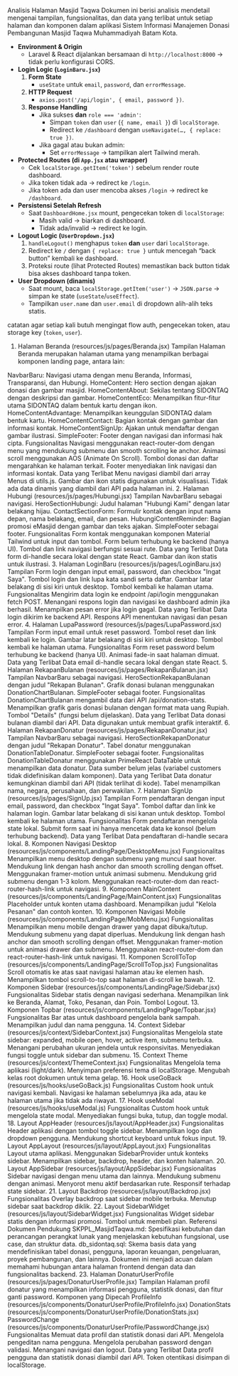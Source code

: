 Analisis Halaman Masjid Taqwa
Dokumen ini berisi analisis mendetail mengenai tampilan, fungsionalitas, dan data yang terlibat untuk setiap halaman dan komponen dalam aplikasi Sistem Informasi Manajemen Donasi Pembangunan Masjid Taqwa Muhammadiyah Batam Kota.

- **Environment & Origin**
    - Laravel & React dijalankan bersamaan di `http://localhost:8000` → tidak perlu konfigurasi CORS.
- **Login Logic (`LoginBaru.jsx`)**
    1. **Form State**
        - `useState` untuk `email`, `password`, dan `errorMessage`.
    2. **HTTP Request**
        - `axios.post('/api/login', { email, password })`.
    3. **Response Handling**
        - Jika sukses **dan** `role === 'admin'`:
            - Simpan `token` dan `user` (`{ name, email }`) di `localStorage`.
            - Redirect ke `/dashboard` dengan `useNavigate(…, { replace: true })`.
        - Jika gagal atau bukan admin:
            - Set `errorMessage` → tampilkan alert Tailwind merah.
- **Protected Routes (di `App.jsx` atau wrapper)**
    - Cek `localStorage.getItem('token')` sebelum render route dashboard.
    - Jika token tidak ada → redirect ke `/login`.
    - Jika token ada dan user mencoba akses `/login` → redirect ke `/dashboard`.
- **Persistensi Setelah Refresh**
    - Saat `DashboardHome.jsx` mount, pengecekan token di `localStorage`:
        - Masih valid → biarkan di dashboard.
        - Tidak ada/invalid → redirect ke login.
- **Logout Logic (`UserDropdown.jsx`)**
    1. `handleLogout()` menghapus `token` **dan** `user` dari `localStorage`.
    2. Redirect ke `/` dengan `{ replace: true }` untuk mencegah “back button” kembali ke dashboard.
    3. Proteksi route (lihat Protected Routes) memastikan back button tidak bisa akses dashboard tanpa token.
- **User Dropdown (dinamis)**
    - Saat mount, baca `localStorage.getItem('user')` → `JSON.parse` → simpan ke state (`useState`/`useEffect`).
    - Tampilkan `user.name` dan `user.email` di dropdown alih-alih teks statis.

catatan agar setiap kali butuh mengingat flow auth, pengecekan token, atau storage key (`token`, `user`).

1. Halaman Beranda (resources/js/pages/Beranda.jsx)
Tampilan
Halaman Beranda merupakan halaman utama yang menampilkan berbagai komponen landing page, antara lain:

NavbarBaru: Navigasi utama dengan menu Beranda, Informasi, Transparansi, dan Hubungi.
HomeContent: Hero section dengan ajakan donasi dan gambar masjid.
HomeContentAbout: Sekilas tentang SIDONTAQ dengan deskripsi dan gambar.
HomeContentEco: Menampilkan fitur-fitur utama SIDONTAQ dalam bentuk kartu dengan ikon.
HomeContentAdvantage: Menampilkan keunggulan SIDONTAQ dalam bentuk kartu.
HomeContentContact: Bagian kontak dengan gambar dan informasi kontak.
HomeContentSignUp: Ajakan untuk mendaftar dengan gambar ilustrasi.
SimpleFooter: Footer dengan navigasi dan informasi hak cipta.
Fungsionalitas
Navigasi menggunakan react-router-dom dengan menu yang mendukung submenu dan smooth scrolling ke anchor.
Animasi scroll menggunakan AOS (Animate On Scroll).
Tombol donasi dan daftar mengarahkan ke halaman terkait.
Footer menyediakan link navigasi dan informasi kontak.
Data yang Terlibat
Menu navigasi diambil dari array Menus di utils.js.
Gambar dan ikon statis digunakan untuk visualisasi.
Tidak ada data dinamis yang diambil dari API pada halaman ini.
2. Halaman Hubungi (resources/js/pages/Hubungi.jsx)
Tampilan
NavbarBaru sebagai navigasi.
HeroSectionHubungi: Judul halaman "Hubungi Kami" dengan latar belakang hijau.
ContactSectionForm: Formulir kontak dengan input nama depan, nama belakang, email, dan pesan.
HubungiContentReminder: Bagian promosi eMasjid dengan gambar dan teks ajakan.
SimpleFooter sebagai footer.
Fungsionalitas
Form kontak menggunakan komponen Material Tailwind untuk input dan tombol.
Form belum terhubung ke backend (hanya UI).
Tombol dan link navigasi berfungsi sesuai rute.
Data yang Terlibat
Data form di-handle secara lokal dengan state React.
Gambar dan ikon statis untuk ilustrasi.
3. Halaman LoginBaru (resources/js/pages/LoginBaru.jsx)
Tampilan
Form login dengan input email, password, dan checkbox "Ingat Saya".
Tombol login dan link lupa kata sandi serta daftar.
Gambar latar belakang di sisi kiri untuk desktop.
Tombol kembali ke halaman utama.
Fungsionalitas
Mengirim data login ke endpoint /api/login menggunakan fetch POST.
Menangani respons login dan navigasi ke dashboard admin jika berhasil.
Menampilkan pesan error jika login gagal.
Data yang Terlibat
Data login dikirim ke backend API.
Respons API menentukan navigasi dan pesan error.
4. Halaman LupaPassword (resources/js/pages/LupaPassword.jsx)
Tampilan
Form input email untuk reset password.
Tombol reset dan link kembali ke login.
Gambar latar belakang di sisi kiri untuk desktop.
Tombol kembali ke halaman utama.
Fungsionalitas
Form reset password belum terhubung ke backend (hanya UI).
Animasi fade-in saat halaman dimuat.
Data yang Terlibat
Data email di-handle secara lokal dengan state React.
5. Halaman RekapanBulanan (resources/js/pages/RekapanBulanan.jsx)
Tampilan
NavbarBaru sebagai navigasi.
HeroSectionRekapanBulanan dengan judul "Rekapan Bulanan".
Grafik donasi bulanan menggunakan DonationChartBulanan.
SimpleFooter sebagai footer.
Fungsionalitas
DonationChartBulanan mengambil data dari API /api/donation-stats.
Menampilkan grafik garis donasi bulanan dengan format mata uang Rupiah.
Tombol "Details" (fungsi belum dijelaskan).
Data yang Terlibat
Data donasi bulanan diambil dari API.
Data digunakan untuk membuat grafik interaktif.
6. Halaman RekapanDonatur (resources/js/pages/RekapanDonatur.jsx)
Tampilan
NavbarBaru sebagai navigasi.
HeroSectionRekapanDonatur dengan judul "Rekapan Donatur".
Tabel donatur menggunakan DonationTableDonatur.
SimpleFooter sebagai footer.
Fungsionalitas
DonationTableDonatur menggunakan PrimeReact DataTable untuk menampilkan data donatur.
Data sumber belum jelas (variabel customers tidak didefinisikan dalam komponen).
Data yang Terlibat
Data donatur kemungkinan diambil dari API (tidak terlihat di kode).
Tabel menampilkan nama, negara, perusahaan, dan perwakilan.
7. Halaman SignUp (resources/js/pages/SignUp.jsx)
Tampilan
Form pendaftaran dengan input email, password, dan checkbox "Ingat Saya".
Tombol daftar dan link ke halaman login.
Gambar latar belakang di sisi kanan untuk desktop.
Tombol kembali ke halaman utama.
Fungsionalitas
Form pendaftaran mengelola state lokal.
Submit form saat ini hanya mencetak data ke konsol (belum terhubung backend).
Data yang Terlibat
Data pendaftaran di-handle secara lokal.
8. Komponen Navigasi Desktop (resources/js/components/LandingPage/DesktopMenu.jsx)
Fungsionalitas
Menampilkan menu desktop dengan submenu yang muncul saat hover.
Mendukung link dengan hash anchor dan smooth scrolling dengan offset.
Menggunakan framer-motion untuk animasi submenu.
Mendukung grid submenu dengan 1-3 kolom.
Menggunakan react-router-dom dan react-router-hash-link untuk navigasi.
9. Komponen MainContent (resources/js/components/LandingPage/MainContent.jsx)
Fungsionalitas
Placeholder untuk konten utama dashboard.
Menampilkan judul "Kelola Pesanan" dan contoh konten.
10. Komponen Navigasi Mobile (resources/js/components/LandingPage/MobMenu.jsx)
Fungsionalitas
Menampilkan menu mobile dengan drawer yang dapat dibuka/tutup.
Mendukung submenu yang dapat diperluas.
Mendukung link dengan hash anchor dan smooth scrolling dengan offset.
Menggunakan framer-motion untuk animasi drawer dan submenu.
Menggunakan react-router-dom dan react-router-hash-link untuk navigasi.
11. Komponen ScrollToTop (resources/js/components/LandingPage/ScrollToTop.jsx)
Fungsionalitas
Scroll otomatis ke atas saat navigasi halaman atau ke elemen hash.
Menampilkan tombol scroll-to-top saat halaman di-scroll ke bawah.
12. Komponen Sidebar (resources/js/components/LandingPage/Sidebar.jsx)
Fungsionalitas
Sidebar statis dengan navigasi sederhana.
Menampilkan link ke Beranda, Alamat, Toko, Pesanan, dan Poin.
Tombol Logout.
13. Komponen Topbar (resources/js/components/LandingPage/Topbar.jsx)
Fungsionalitas
Bar atas untuk dashboard pengelola bank sampah.
Menampilkan judul dan nama pengguna.
14. Context Sidebar (resources/js/context/SidebarContext.jsx)
Fungsionalitas
Mengelola state sidebar: expanded, mobile open, hover, active item, submenu terbuka.
Menangani perubahan ukuran jendela untuk responsivitas.
Menyediakan fungsi toggle untuk sidebar dan submenu.
15. Context Theme (resources/js/context/ThemeContext.jsx)
Fungsionalitas
Mengelola tema aplikasi (light/dark).
Menyimpan preferensi tema di localStorage.
Mengubah kelas root dokumen untuk tema gelap.
16. Hook useGoBack (resources/js/hooks/useGoBack.js)
Fungsionalitas
Custom hook untuk navigasi kembali.
Navigasi ke halaman sebelumnya jika ada, atau ke halaman utama jika tidak ada riwayat.
17. Hook useModal (resources/js/hooks/useModal.js)
Fungsionalitas
Custom hook untuk mengelola state modal.
Menyediakan fungsi buka, tutup, dan toggle modal.
18. Layout AppHeader (resources/js/layout/AppHeader.jsx)
Fungsionalitas
Header aplikasi dengan tombol toggle sidebar.
Menampilkan logo dan dropdown pengguna.
Mendukung shortcut keyboard untuk fokus input.
19. Layout AppLayout (resources/js/layout/AppLayout.jsx)
Fungsionalitas
Layout utama aplikasi.
Menggunakan SidebarProvider untuk konteks sidebar.
Menampilkan sidebar, backdrop, header, dan konten halaman.
20. Layout AppSidebar (resources/js/layout/AppSidebar.jsx)
Fungsionalitas
Sidebar navigasi dengan menu utama dan lainnya.
Mendukung submenu dengan animasi.
Menyorot menu aktif berdasarkan rute.
Responsif terhadap state sidebar.
21. Layout Backdrop (resources/js/layout/Backdrop.jsx)
Fungsionalitas
Overlay backdrop saat sidebar mobile terbuka.
Menutup sidebar saat backdrop diklik.
22. Layout SidebarWidget (resources/js/layout/SidebarWidget.jsx)
Fungsionalitas
Widget sidebar statis dengan informasi promosi.
Tombol untuk membeli plan.
Referensi Dokumen Pendukung
SKPPL_MasjidTaqwa.md: Spesifikasi kebutuhan dan perancangan perangkat lunak yang menjelaskan kebutuhan fungsional, use case, dan struktur data.
db_sidontaq.sql: Skema basis data yang mendefinisikan tabel donasi, pengguna, laporan keuangan, pengeluaran, proyek pembangunan, dan lainnya.
Dokumen ini menjadi acuan dalam memahami hubungan antara halaman frontend dengan data dan fungsionalitas backend.
23. Halaman DonaturUserProfile (resources/js/pages/DonaturUserProfile.jsx) Tampilan Halaman profil donatur yang menampilkan informasi pengguna, statistik donasi, dan fitur ganti password. Komponen yang Dipecah
ProfileInfo (resources/js/components/DonaturUserProfile/ProfileInfo.jsx)
DonationStats (resources/js/components/DonaturUserProfile/DonationStats.jsx)
PasswordChange (resources/js/components/DonaturUserProfile/PasswordChange.jsx) Fungsionalitas
Memuat data profil dan statistik donasi dari API.
Mengelola pengeditan nama pengguna.
Mengelola perubahan password dengan validasi.
Menangani navigasi dan logout. Data yang Terlibat
Data profil pengguna dan statistik donasi diambil dari API.
Token otentikasi disimpan di localStorage.